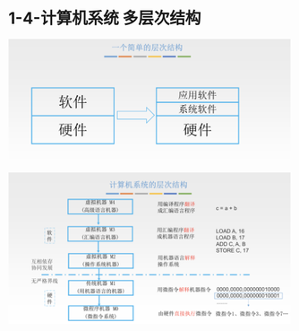 # 1-4-计算机系统 多层次结构

![](../../.gitbook/assets/image%20%28100%29.png)

![](../../.gitbook/assets/image%20%28181%29.png)

